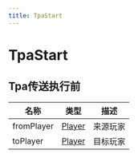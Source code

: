 ```yaml
---
title: TpaStart
---
```


# TpaStart
## Tpa传送执行前
| 名称 | 类型 | 描述 |
| ---- | ---- | ---- |
| fromPlayer | [Player](../types/Player.md) | 来源玩家 |
| toPlayer | [Player](../types/Player.md) | 目标玩家 |
